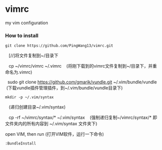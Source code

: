 vimrc
=====

my vim configuration
### How to install

    git clone https://github.com/PingWang13/vimrc.git
    [//]将文件复制到~/目录下
    
    
    cp ~/vimrc/vimrc ~/.vimrc
    (将刚下载到的vimrc文件复制到~/目录下，并重命名为.vimrc)
    
    
    sudo git clone https://github.com/gmarik/vundle.git ~/.vim/bundle/vundle
    (下载vundle插件管理插件，到~/.vim/bundle/vundle目录下)
    

    mkdir -p ~/.vim/syntax
    (递归创建目录~/.vim/syntax)
    
    
    cp -rf ~/vimrc/syntax/* ~/.vim/syntax
    (强制递归复制~/vimrc/syntax/* 即文件夹内的所有内容到 ~/.vim/syntax 文件夹下)
    

open VIM, then run
(打开VIM软件，运行一下命令)


    :BundleInstall
